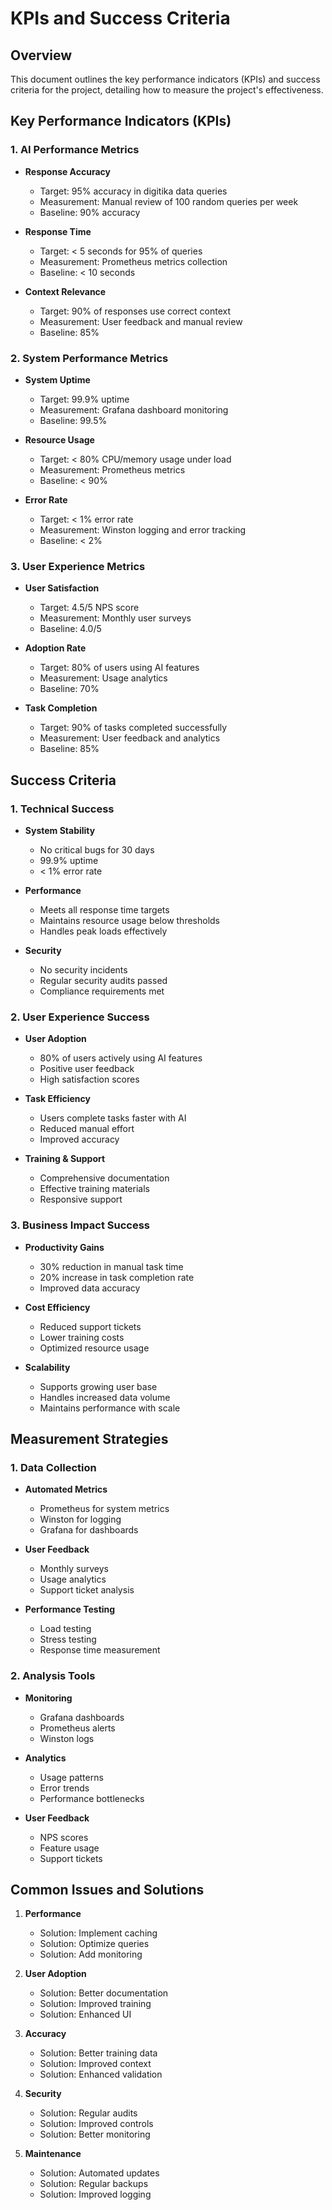 # KPIs and Success Criteria

## Overview

This document outlines the key performance indicators (KPIs) and success criteria for the project, detailing how to measure the project's effectiveness.

## Key Performance Indicators (KPIs)

### 1. AI Performance Metrics

- **Response Accuracy**

  - Target: 95% accuracy in digitika data queries
  - Measurement: Manual review of 100 random queries per week
  - Baseline: 90% accuracy

- **Response Time**

  - Target: < 5 seconds for 95% of queries
  - Measurement: Prometheus metrics collection
  - Baseline: < 10 seconds

- **Context Relevance**
  - Target: 90% of responses use correct context
  - Measurement: User feedback and manual review
  - Baseline: 85%

### 2. System Performance Metrics

- **System Uptime**

  - Target: 99.9% uptime
  - Measurement: Grafana dashboard monitoring
  - Baseline: 99.5%

- **Resource Usage**

  - Target: < 80% CPU/memory usage under load
  - Measurement: Prometheus metrics
  - Baseline: < 90%

- **Error Rate**
  - Target: < 1% error rate
  - Measurement: Winston logging and error tracking
  - Baseline: < 2%

### 3. User Experience Metrics

- **User Satisfaction**

  - Target: 4.5/5 NPS score
  - Measurement: Monthly user surveys
  - Baseline: 4.0/5

- **Adoption Rate**

  - Target: 80% of users using AI features
  - Measurement: Usage analytics
  - Baseline: 70%

- **Task Completion**
  - Target: 90% of tasks completed successfully
  - Measurement: User feedback and analytics
  - Baseline: 85%

## Success Criteria

### 1. Technical Success

- **System Stability**

  - No critical bugs for 30 days
  - 99.9% uptime
  - < 1% error rate

- **Performance**

  - Meets all response time targets
  - Maintains resource usage below thresholds
  - Handles peak loads effectively

- **Security**
  - No security incidents
  - Regular security audits passed
  - Compliance requirements met

### 2. User Experience Success

- **User Adoption**

  - 80% of users actively using AI features
  - Positive user feedback
  - High satisfaction scores

- **Task Efficiency**

  - Users complete tasks faster with AI
  - Reduced manual effort
  - Improved accuracy

- **Training & Support**
  - Comprehensive documentation
  - Effective training materials
  - Responsive support

### 3. Business Impact Success

- **Productivity Gains**

  - 30% reduction in manual task time
  - 20% increase in task completion rate
  - Improved data accuracy

- **Cost Efficiency**

  - Reduced support tickets
  - Lower training costs
  - Optimized resource usage

- **Scalability**
  - Supports growing user base
  - Handles increased data volume
  - Maintains performance with scale

## Measurement Strategies

### 1. Data Collection

- **Automated Metrics**

  - Prometheus for system metrics
  - Winston for logging
  - Grafana for dashboards

- **User Feedback**

  - Monthly surveys
  - Usage analytics
  - Support ticket analysis

- **Performance Testing**
  - Load testing
  - Stress testing
  - Response time measurement

### 2. Analysis Tools

- **Monitoring**

  - Grafana dashboards
  - Prometheus alerts
  - Winston logs

- **Analytics**

  - Usage patterns
  - Error trends
  - Performance bottlenecks

- **User Feedback**
  - NPS scores
  - Feature usage
  - Support tickets

## Common Issues and Solutions

1. **Performance**

   - Solution: Implement caching
   - Solution: Optimize queries
   - Solution: Add monitoring

2. **User Adoption**

   - Solution: Better documentation
   - Solution: Improved training
   - Solution: Enhanced UI

3. **Accuracy**

   - Solution: Better training data
   - Solution: Improved context
   - Solution: Enhanced validation

4. **Security**

   - Solution: Regular audits
   - Solution: Improved controls
   - Solution: Better monitoring

5. **Maintenance**
   - Solution: Automated updates
   - Solution: Regular backups
   - Solution: Improved logging
